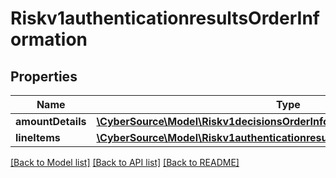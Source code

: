 # Riskv1authenticationresultsOrderInformation

## Properties
Name | Type | Description | Notes
------------ | ------------- | ------------- | -------------
**amountDetails** | [**\CyberSource\Model\Riskv1decisionsOrderInformationAmountDetails**](Riskv1decisionsOrderInformationAmountDetails.md) |  | [optional] 
**lineItems** | [**\CyberSource\Model\Riskv1authenticationresultsOrderInformationLineItems[]**](Riskv1authenticationresultsOrderInformationLineItems.md) |  | [optional] 

[[Back to Model list]](../README.md#documentation-for-models) [[Back to API list]](../README.md#documentation-for-api-endpoints) [[Back to README]](../README.md)


